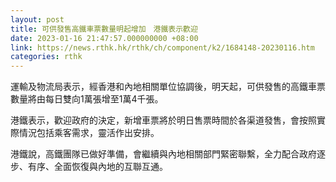 ```yaml
---
layout: post
title: 可供發售高鐵車票數量明起增加　港鐵表示歡迎
date: 2023-01-16 21:47:57.000000000 +08:00
link: https://news.rthk.hk/rthk/ch/component/k2/1684148-20230116.htm
categories: rthk
---
```


運輸及物流局表示，經香港和內地相關單位協調後，明天起，可供發售的高鐵車票數量將由每日雙向1萬張增至1萬4千張。

港鐵表示，歡迎政府的決定，新增車票將於明日售票時間於各渠道發售，會按照實際情況包括乘客需求，靈活作出安排。

港鐵說，高鐵團隊已做好準備，會繼續與內地相關部門緊密聯繫，全力配合政府逐步、有序、全面恢復與內地的互聯互通。
